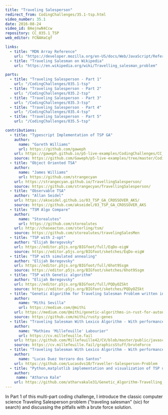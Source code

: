 ```yaml
---
title: "Traveling Salesperson"
redirect_from: CodingChallenges/35.1-tsp.html
video_number: 35.1
date: 2016-08-24
video_id: BAejnwN4Ccw
repository: CC_035.1_TSP
web_editor: FCNAHaCqf

links:
  - title: "MDN Array Reference"
    url: "https://developer.mozilla.org/en-US/docs/Web/JavaScript/Reference/Global_Objects/Array"
  - title: "Traveling Salesman on Wikipedia"
    url: "https://en.wikipedia.org/wiki/Travelling_salesman_problem"

parts:
  - title: "Traveling Salesperson - Part 1"
    url: "/CodingChallenges/035.1-tsp"
  - title: "Traveling Salesperson - Part 2"
    url: "/CodingChallenges/035.2-tsp"
  - title: "Traveling Salesperson - Part 3"
    url: "/CodingChallenges/035.3-tsp"
  - title: "Traveling Salesperson - Part 4"
    url: "/CodingChallenges/035.4-tsp"
  - title: "Traveling Salesperson - Part 5"
    url: "/CodingChallenges/035.5-tsp"

contributions:
  - title: "Typescript Implementation of TSP GA"
    author:
      name: "Gareth Williams"
      url: https://github.com/gaweph
    url: https://gaweph.github.io/p5-live-examples/CodingChallenges/CC_35.4_TSP_GA_TypeScript/
    source: https://github.com/Gaweph/p5-live-examples/tree/master/CodingChallenges/CC_35.4_TSP_GA_TypeScript
  - title: "Object Oriented TSA"
    author:
      name: "James Williams"
      url: https://github.com/strangecyan
    url: https://strangecyan.github.io/TravellingSalesperson/
    source: https://github.com/strangecyan/TravellingSalesperson/
  - title: "Observable TSA"
    author: "Allan Seidel"
    url: https://akseidel.github.io/03_TSP_GA_CROSSOVER_AKS/
    source: https://github.com/akseidel/03_TSP_GA_CROSSOVER_AKS
  - title: "TSM Algo Compare"
    author:
      name: "Storealutes"
      url: https://github.com/storealutes
    url: http://chaseacton.com/sterling/tsm/
    source: https://github.com/storealutes/travelingSalesMen
  - title: "TSP with 2-opt"
    author: "Elijah Beregovsky"
    url: https://editor.p5js.org/BIGfoot/full/EqDo-eigW
    source: https://editor.p5js.org/BIGfoot/sketches/EqDo-eigW
  - title: "TSP with simulated annealing"
    author: "Elijah Beregovsky"
    url: https://editor.p5js.org/BIGfoot/full/6hot9Ssgm
    source: https://editor.p5js.org/BIGfoot/sketches/6hot9Ssgm
  - title: "TSP with Genetic algorithm"
    author: "Elijah Beregovsky"
    url: https://editor.p5js.org/BIGfoot/full/PQDyOZSkt
    source: https://editor.p5js.org/BIGfoot/sketches/PQDyOZSkt
  - title: "Genetic Algorithm for Traveling Salesman Problem written in Rust"
    author:
      name: "Mithi Sevilla"
      url: https://medium.com/@mithi
    url: https://medium.com/@mithi/genetic-algorithms-in-rust-for-autonomous-agents-an-introduction-ac182de32aee
    source: https://github.com/mithi/rusty-genes
  - title: "Traveling Salesman With Lexico Algorithm - With performance data and node number selection"
    author:
      name: "Mathieu 'Millefeuille' Labourier"
      url: https://cv.millefeuille.fail
    url: https://github.com/Millefeuille42/CV/blob/master/public/javascript/graphic/bruteForce/bruteForce.js
    source: https://cv.millefeuille.fail/graphicsStuff/bruteForce
  - title: "Traveling Salesman With Lexico Algorithm - With performance data and node number selection"
    author:
      name: "Lucas Duez Verzaro dos Santos"
    url: https://github.com/Lucasdvs10/Traveller-Salesperson-Problem
  - title: "Python,matplotlib implementation and visualization of TSP using GA"
    author:
     name: "Atharva Kale"
    url: https://github.com/atharvakale31/Genetic_Algorithm-Travelling_Salesman_Problem
---
```

In Part 1 of this multi-part coding challenge, I introduce  the classic computer science Traveling Salesperson problem ("traveling salesman" (sic) for search) and discussing the pitfalls with a brute force solution.
